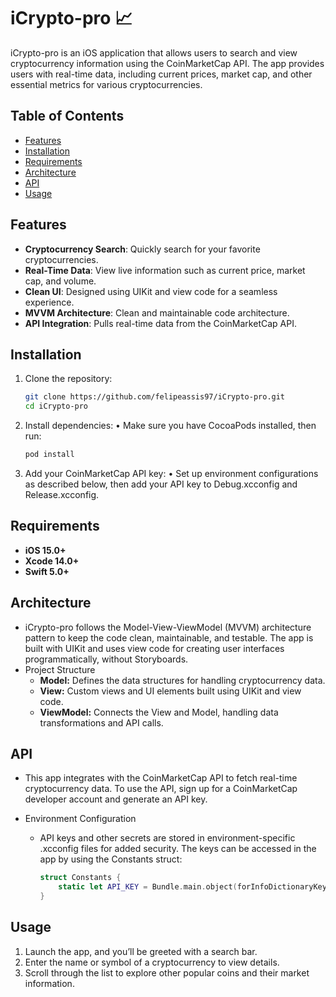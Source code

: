 # iCrypto-pro 📈

iCrypto-pro is an iOS application that allows users to search and view cryptocurrency information using the CoinMarketCap API. The app provides users with real-time data, including current prices, market cap, and other essential metrics for various cryptocurrencies.

## Table of Contents
- [Features](#features)
- [Installation](#installation)
- [Requirements](#requirements)
- [Architecture](#architecture)
- [API](#api)
- [Usage](#usage)

## Features
- **Cryptocurrency Search**: Quickly search for your favorite cryptocurrencies.
- **Real-Time Data**: View live information such as current price, market cap, and volume.
- **Clean UI**: Designed using UIKit and view code for a seamless experience.
- **MVVM Architecture**: Clean and maintainable code architecture.
- **API Integration**: Pulls real-time data from the CoinMarketCap API.

## Installation
1. Clone the repository:
   ```bash
   git clone https://github.com/felipeassis97/iCrypto-pro.git
   cd iCrypto-pro
   ```
2.	Install dependencies:
	  •	Make sure you have CocoaPods installed, then run:
     ```bash
     pod install
     ```
3.	Add your CoinMarketCap API key:
	  •	Set up environment configurations as described below, then add your API key to Debug.xcconfig and Release.xcconfig.

## Requirements
- **iOS 15.0+**
- **Xcode 14.0+**
- **Swift 5.0+**

## Architecture
- iCrypto-pro follows the Model-View-ViewModel (MVVM) architecture pattern to keep the code clean, maintainable, and testable. The app is built with UIKit and uses view code for creating user interfaces programmatically, without Storyboards.
- Project Structure
  -	**Model:** Defines the data structures for handling cryptocurrency data.
  -	**View:** Custom views and UI elements built using UIKit and view code.
  -	**ViewModel:** Connects the View and Model, handling data transformations and API calls.

## API

- This app integrates with the CoinMarketCap API to fetch real-time cryptocurrency data. To use the API, sign up for a CoinMarketCap developer account and generate an API key.

- Environment Configuration

  - API keys and other secrets are stored in environment-specific .xcconfig files for added security. The keys can be accessed in the app by using the Constants struct:
    ```swift
    struct Constants {
        static let API_KEY = Bundle.main.object(forInfoDictionaryKey: "API_KEY") as? String ?? ""
    }
    ```
## Usage
1.	Launch the app, and you’ll be greeted with a search bar.
2.	Enter the name or symbol of a cryptocurrency to view details.
3.	Scroll through the list to explore other popular coins and their market information.
